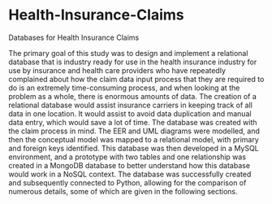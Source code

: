 # Health-Insurance-Claims
Databases for Health Insurance Claims


The primary goal of this study was to design and implement a relational database that is industry ready for use in the health insurance industry for use by insurance and health care providers who have repeatedly complained about how the claim data input process that they are required to do is an extremely time-consuming process, and when looking at the problem as a whole, there is enormous amounts of data.
The creation of a relational database would assist insurance carriers in keeping track of all data in one location. It would assist to avoid data duplication and manual data entry, which would save a lot of time. The database was created with the claim process in mind. The EER and UML diagrams were modelled, and then the conceptual model was mapped to a relational model, with primary and foreign keys identified. This database was then developed in a MySQL environment, and a prototype with two tables and one relationship was created in a MongoDB database to better understand how this database would work in a NoSQL context.
The database was successfully created and subsequently connected to Python, allowing for the comparison of numerous details, some of which are given in the following sections.
